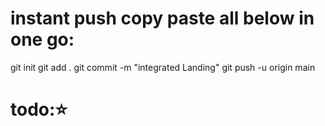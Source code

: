 # instant push copy paste all below in one go:

git init
git add .
git commit -m "integrated Landing"
git push -u origin main

# todo:⭐️
